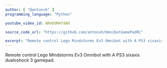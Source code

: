 ```yaml
---
author: [ "@antonvh" ]
programming_language: "Python" 

youtube_video_id: AReDOM4fdA0

source_code_url: "https://github.com/antonvh/OmnibotGamePadRC"

excerpt: "Remote control Lego Mindstorms Ev3 Omnibot with A PS3 sixaxis DualShock 3 gamepad." 
---
```


Remote control Lego Mindstorms Ev3 Omnibot with A PS3 sixaxis dualoshock 3 gamepad.
